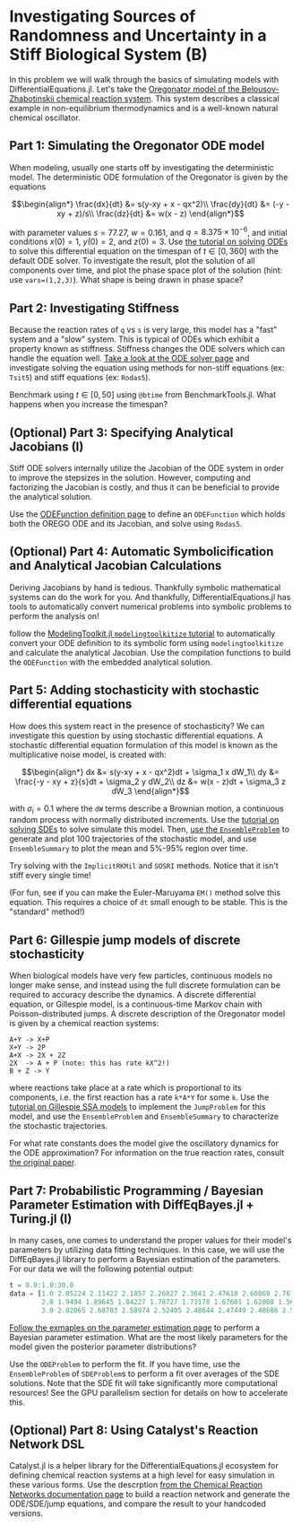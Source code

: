 # Investigating Sources of Randomness and Uncertainty in a Stiff Biological System (B)

In this problem we will walk through the basics of simulating models with
DifferentialEquations.jl. Let's take the
[Oregonator model of the Belousov-Zhabotinskii chemical reaction system](https://www.radford.edu/~thompson/vodef90web/problems/demosnodislin/Demos_Pitagora/DemoOrego/demoorego.pdf).
This system describes a classical example in non-equilibrium thermodynamics
and is a well-known natural chemical oscillator.

## Part 1: Simulating the Oregonator ODE model

When modeling, usually one starts off by investigating the deterministic model.
The deterministic ODE formulation of the Oregonator is
given by the equations

```math
\begin{align*}
\frac{dx}{dt} &= s(y-xy + x - qx^2)\\
\frac{dy}{dt} &= (-y - xy + z)/s\\
\frac{dz}{dt} &= w(x - z)
\end{align*}
```

with parameter values $s=77.27$, $w=0.161$, and $q=8.375 \times 10^{-6}$, and
initial conditions $x(0)=1$, $y(0)=2$, and $z(0)=3$. Use
[the tutorial on solving ODEs](https://docs.sciml.ai/DiffEqDocs/stable/getting_started/)
to solve this differential equation on the
timespan of $t\in[0,360]$ with the default ODE solver. To investigate the result,
plot the solution of all components over time, and plot the phase space plot of
the solution (hint: use `vars=(1,2,3)`). What shape is being drawn in phase space?

## Part 2: Investigating Stiffness

Because the reaction rates of `q` vs `s` is very large, this model has a "fast"
system and a "slow" system. This is typical of ODEs which exhibit a property
known as stiffness. Stiffness changes the ODE solvers which can handle the
equation well.
[Take a look at the ODE solver page](https://docs.sciml.ai/DiffEqDocs/stable/solvers/ode_solve/)
and investigate solving the equation using methods for non-stiff equations
(ex: `Tsit5`) and stiff equations (ex: `Rodas5`).

Benchmark using $t\in[0,50]$ using `@btime` from BenchmarkTools.jl. What
happens when you increase the timespan?

## (Optional) Part 3: Specifying Analytical Jacobians (I)

Stiff ODE solvers internally utilize the Jacobian of the ODE system in order
to improve the stepsizes in the solution. However, computing and factorizing
the Jacobian is costly, and thus it can be beneficial to provide the analytical
solution.

Use the
[ODEFunction definition page](https://docs.sciml.ai/DiffEqDocs/stable/types/ode_types/#SciMLBase.ODEFunction)
to define an `ODEFunction` which holds both the OREGO ODE and its Jacobian, and solve using `Rodas5`.

## (Optional) Part 4: Automatic Symbolicification and Analytical Jacobian Calculations

Deriving Jacobians by hand is tedious. Thankfully symbolic mathematical systems
can do the work for you. And thankfully, DifferentialEquations.jl has tools
to automatically convert numerical problems into symbolic problems to perform
the analysis on!

follow the [ModelingToolkit.jl `modelingtoolkitize` tutorial](https://docs.sciml.ai/ModelingToolkit/stable/tutorials/modelingtoolkitize/)
to automatically convert your ODE definition
to its symbolic form using `modelingtoolkitize` and calculate the analytical
Jacobian. Use the compilation functions to build the `ODEFunction` with the
embedded analytical solution.

## Part 5: Adding stochasticity with stochastic differential equations

How does this system react in the presence of stochasticity? We can investigate
this question by using stochastic differential equations. A stochastic
differential equation formulation of this model is known as the multiplicative
noise model, is created with:

```math
\begin{align*}
dx &= s(y-xy + x - qx^2)dt + \sigma_1 x dW_1\\
dy &= \frac{-y - xy + z}{s}dt + \sigma_2 y dW_2\\
dz &= w(x - z)dt + \sigma_3 z dW_3
\end{align*}
```

with $\sigma_i = 0.1$ where the `dW` terms describe a Brownian motion, a
continuous random process with normally distributed increments. Use the
[tutorial on solving SDEs](https://docs.sciml.ai/DiffEqDocs/stable/tutorials/sde_example/)
to solve simulate this model. Then,
[use the `EnsembleProblem`](https://docs.sciml.ai/DiffEqDocs/stable/features/ensemble/)
to generate and plot 100 trajectories of the stochastic model, and use
`EnsembleSummary` to plot the mean and 5%-95% region over time.

Try solving with the `ImplicitRKMil` and `SOSRI` methods. Notice that it isn't
stiff every single time!

(For fun, see if you can make the Euler-Maruyama `EM()` method solve this equation.
This requires a choice of `dt` small enough to be stable. This is the "standard"
method!)

## Part 6: Gillespie jump models of discrete stochasticity

When biological models have very few particles, continuous models no longer
make sense, and instead using the full discrete formulation can be required
to accuracy describe the dynamics. A discrete differential equation, or
Gillespie model, is a continuous-time Markov chain with Poisson-distributed
jumps. A discrete description of the Oregonator model is given by a chemical
reaction systems:

```
A+Y -> X+P
X+Y -> 2P
A+X -> 2X + 2Z
2X  -> A + P (note: this has rate kX^2!)
B + Z -> Y
```

where reactions take place at a rate which is proportional to its components,
i.e. the first reaction has a rate `k*A*Y` for some `k`.
Use the [tutorial on Gillespie SSA models](https://docs.sciml.ai/JumpProcesses/stable/tutorials/discrete_stochastic_example/)
to implement the `JumpProblem` for this model, and use the `EnsembleProblem`
and `EnsembleSummary` to characterize the stochastic trajectories.

For what rate constants does the model give the oscillatory dynamics for the
ODE approximation? For information on the true reaction rates, consult
[the original paper](https://pubs.acs.org/doi/abs/10.1021/ja00780a001).

## Part 7: Probabilistic Programming / Bayesian Parameter Estimation with DiffEqBayes.jl + Turing.jl (I)

In many cases, one comes to understand the proper values for their model's
parameters by utilizing data fitting techniques. In this case, we will use
the DiffEqBayes.jl library to perform a Bayesian estimation of the parameters.
For our data we will the following potential output:

```julia
t = 0.0:1.0:30.0
data = [1.0 2.05224 2.11422 2.1857 2.26827 2.3641 2.47618 2.60869 2.7677 2.96232 3.20711 3.52709 3.97005 4.64319 5.86202 9.29322 536.068 82388.9 57868.4 1.00399 1.00169 1.00117 1.00094 1.00082 1.00075 1.0007 1.00068 1.00066 1.00065 1.00065 1.00065
        2.0 1.9494 1.89645 1.84227 1.78727 1.73178 1.67601 1.62008 1.56402 1.50772 1.45094 1.39322 1.33366 1.2705 1.19958 1.10651 0.57194 0.180316 0.431409 251.774 591.754 857.464 1062.78 1219.05 1335.56 1419.88 1478.22 1515.63 1536.25 1543.45 1539.98
        3.0 2.82065 2.68703 2.58974 2.52405 2.48644 2.47449 2.48686 2.52337 2.58526 2.67563 2.80053 2.9713 3.21051 3.5712 4.23706 12.0266 14868.8 24987.8 23453.4 19202.2 15721.6 12872.0 10538.8 8628.66 7064.73 5784.29 4735.96 3877.66 3174.94 2599.6]
```

[Follow the exmaples on the parameter estimation page](https://docs.sciml.ai/DiffEqBayes/dev/examples/)
to perform a Bayesian parameter estimation. What are the most likely parameters
for the model given the posterior parameter distributions?

Use the `ODEProblem` to perform the fit. If you have time, use the `EnsembleProblem`
of `SDEProblem`s to perform a fit over averages of the SDE solutions. Note that
the SDE fit will take significantly more computational resources! See the GPU
parallelism section for details on how to accelerate this.

## (Optional) Part 8: Using Catalyst's Reaction Network DSL

Catalyst.jl is a helper library for the DifferentialEquations.jl
ecosystem for defining chemical reaction systems at a high level for easy
simulation in these various forms. Use the descrption
[from the Chemical Reaction Networks documentation page](https://docs.sciml.ai/Catalyst/stable/)
to build a reaction network and generate the ODE/SDE/jump equations, and
compare the result to your handcoded versions.
